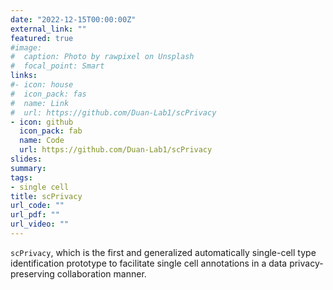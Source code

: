 ```yaml
---
date: "2022-12-15T00:00:00Z"
external_link: ""
featured: true
#image:
#  caption: Photo by rawpixel on Unsplash
#  focal_point: Smart
links:
#- icon: house
#  icon_pack: fas
#  name: Link
#  url: https://github.com/Duan-Lab1/scPrivacy
- icon: github
  icon_pack: fab
  name: Code
  url: https://github.com/Duan-Lab1/scPrivacy
slides: 
summary:
tags:
- single cell
title: scPrivacy
url_code: ""
url_pdf: ""
url_video: ""
---
```


`scPrivacy`, which is the first and generalized automatically single-cell type identification prototype to facilitate single cell annotations in a data privacy-preserving collaboration manner.